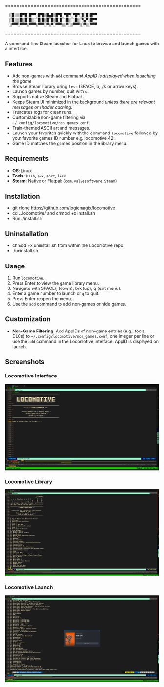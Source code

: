 ================================================

      ░█░░░█▀█░█▀▀░█▀█░█▄█░█▀█░▀█▀░▀█▀░█░█░█▀▀    
      ░█░░░█░█░█░░░█░█░█░█░█░█░░█░░░█░░▀▄▀░█▀▀    
      ░▀▀▀░▀▀▀░▀▀▀░▀▀▀░▀░▀░▀▀▀░░▀░░▀▀▀░░▀░░▀▀▀    

================================================

A command-line Steam launcher for Linux to browse and launch games with a interface.

## Features
- Add non-games with `add` command *AppID is displayed when launching the game*
- Browse Steam library using `less` (SPACE, b, j/k or arrow keys).
- Launch games by number, quit with `q`.
- Supports native Steam and Flatpak.
- Keeps Steam UI minimized in the background *unless there are relevant messages or shader caching.*
- Truncates logs for clean runs.
- Customizable non-game filtering via `~/.config/locomotive/non_games.conf`.
- Train-themed ASCII art and messages.
- Launch your favorites quickly with the command `locomotive` followed by your favorite games ID number e.g. locomotive 42.
- Game ID matches the games position in the library menu.

## Requirements
- **OS**: Linux
- **Tools**: `bash`, `awk`, `sort`, `less`
- **Steam**: Native or Flatpak (`com.valvesoftware.Steam`)

## Installation
- git clone https://github.com/logicmagix/locomotive
- cd ...locomotive/ and chmod +x install.sh
- Run ./install.sh

## Uninstallation
- chmod +x uninstall.sh from within the Locomotive repo
- ./uninstall.sh

## Usage
1. Run `locomotive`.
2. Press Enter to view the game library menu.
3. Navigate with SPACE/j (down), b/k (up), q (exit menu).
4. Enter a game number to launch or `q` to quit.
5. Press Enter reopen the menu.
6. Use the `add` command to add non-games or hide games.

## Customization
- **Non-Game Filtering**: Add AppIDs of non-game entries (e.g., tools, DLCs) to `~/.config/locomotive/non_games.conf`, one integer per line or use the `add` command in the Locomotive interface. AppID is displayed on launch.

## Screenshots

### Locomotive Interface
![Locomotive_Logo](Screenshots/Screenshot1.png)

### Locomotive Library
![Locomotive_Library](Screenshots/Screenshot2.png)

### Locomotive Launch
![Locomotive_Launch](Screenshots/Screenshot3.png)
